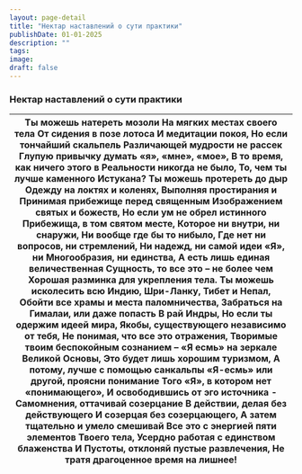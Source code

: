 ```yaml
---
layout: page-detail
title: "Нектар наставлений о сути практики"
publishDate: 01-01-2025
description: ""
tags:
image:
draft: false
---
```


### Нектар наставлений о сути практики

| Ты можешь натереть мозоли  На мягких местах своего тела  От сидения в позе лотоса  И медитации покоя,  Но если тончайший скальпель  Различающей мудрости не рассек  Глупую привычку думать  «я», «мне», «мое»,  В то время, как ничего этого в  Реальности никогда не было,  То, чем ты лучше каменного  Истукана?  Ты можешь протереть до дыр  Одежду на локтях и коленях,  Выполняя простирания и  Принимая прибежище перед священным  Изображением святых и божеств,  Но если ум не обрел истинного  Прибежища, в том святом месте,  Которое ни внутри, ни снаружи,  Ни вообще где бы то нибыло,  Где нет ни вопросов, ни стремлений,  Ни надежд, ни самой идеи «Я», ни  Многообразия, ни единства,  А есть лишь единая величественная  Сущность, то все это – не более чем  Хорошая разминка для укрепления тела.  Ты можешь исколесить всю Индию,  Шри-Ланку, Тибет и Непал,  Обойти все храмы и места паломничества,  Забраться на Гималаи, или даже попасть  В рай Индры,  Но если ты одержим идеей мира,  Якобы, существующего независимо от тебя,  Не понимая, что все это отражения,  Творимые твоим беспокойным сознанием –  «Я есмь» на зеркале Великой Основы,  Это будет лишь хорошим туризмом,  А потому, лучше с помощью санкальпы  «Я-есмь» или другой, проясни понимание  Того «Я», в котором нет «понимающего»,  И освободившись от эго источника -  Самомнения, оттачивай созерцание  В действии, делая без действующего  И созерцая без созерцающего,  А затем тщательно и умело смешивай  Все это с энергией пяти элементов  Твоего тела,  Усердно работая с единством блаженства  И Пустоты, отклоняй пустые развлечения,  Не тратя драгоценное время на лишнее! |
| --------------------------------------------------------------------------------------------------------------------------------------------------------------------------------------------------------------------------------------------------------------------------------------------------------------------------------------------------------------------------------------------------------------------------------------------------------------------------------------------------------------------------------------------------------------------------------------------------------------------------------------------------------------------------------------------------------------------------------------------------------------------------------------------------------------------------------------------------------------------------------------------------------------------------------------------------------------------------------------------------------------------------------------------------------------------------------------------------------------------------------------------------------------------------------------------------------------------------------------------------------------------------------------------------------------------------------------------------------------------------------------------------------------------------------------------------------------------------------------------------------------------------------------------------------------------------------------------------------------------------------------------------------------------------------------- |
  
  
